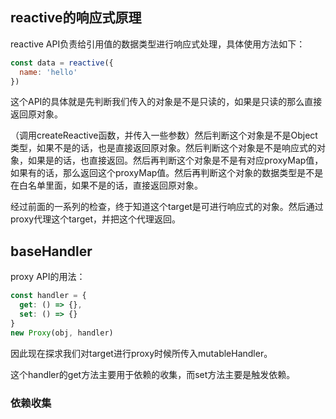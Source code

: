 ## reactive的响应式原理

reactive API负责给引用值的数据类型进行响应式处理，具体使用方法如下：
```javascript
const data = reactive({
  name: 'hello'
})
```

这个API的具体就是先判断我们传入的对象是不是只读的，如果是只读的那么直接返回原对象。

（调用createReactive函数，并传入一些参数）然后判断这个对象是不是Object类型，如果不是的话，也是直接返回原对象。然后判断这个对象是不是响应式的对象，如果是的话，也直接返回。然后再判断这个对象是不是有对应proxyMap值，如果有的话，那么返回这个proxyMap值。然后再判断这个对象的数据类型是不是在白名单里面，如果不是的话，直接返回原对象。

经过前面的一系列的检查，终于知道这个target是可进行响应式的对象。然后通过proxy代理这个target，并把这个代理返回。

## baseHandler
proxy API的用法：
```javascript
const handler = {
  get: () => {},
  set: () => {}
}
new Proxy(obj, handler)
```

因此现在探求我们对target进行proxy时候所传入mutableHandler。

这个handler的get方法主要用于依赖的收集，而set方法主要是触发依赖。

### 依赖收集
